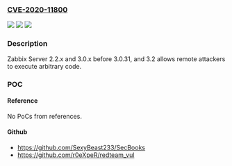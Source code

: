 ### [CVE-2020-11800](https://cve.mitre.org/cgi-bin/cvename.cgi?name=CVE-2020-11800)
![](https://img.shields.io/static/v1?label=Product&message=n%2Fa&color=blue)
![](https://img.shields.io/static/v1?label=Version&message=n%2Fa&color=blue)
![](https://img.shields.io/static/v1?label=Vulnerability&message=n%2Fa&color=brighgreen)

### Description

Zabbix Server 2.2.x and 3.0.x before 3.0.31, and 3.2 allows remote attackers to execute arbitrary code.

### POC

#### Reference
No PoCs from references.

#### Github
- https://github.com/SexyBeast233/SecBooks
- https://github.com/r0eXpeR/redteam_vul

